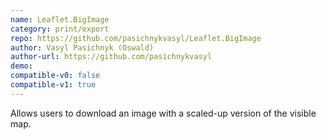 ```yaml
---
name: Leaflet.BigImage
category: print/export
repo: https://github.com/pasichnykvasyl/Leaflet.BigImage
author: Vasyl Pasichnyk (Oswald)
author-url: https://github.com/pasichnykvasyl
demo: 
compatible-v0: false
compatible-v1: true
---
```


Allows users to download an image with a scaled-up version of the visible map.

